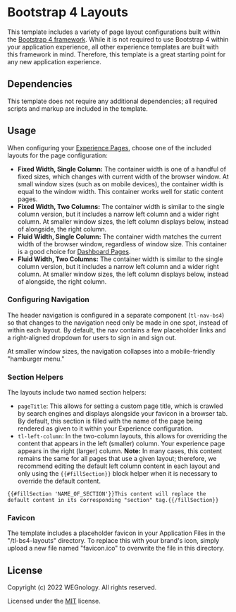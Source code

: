 # Bootstrap 4 Layouts

This template includes a variety of page layout configurations built within the [Bootstrap 4 framework](https://getbootstrap.com/). While it is not required to use Bootstrap 4 within your application experience, all other experience templates are built with this framework in mind. Therefore, this template is a great starting point for any new application experience.

## Dependencies

This template does not require any additional dependencies; all required scripts and markup are included in the template.

## Usage

When configuring your [Experience Pages](https://docs.app.wnology.io/experiences/views/#pages), choose one of the included layouts for the page configuration:

- **Fixed Width, Single Column:** The container width is one of a handful of fixed sizes, which changes with current width of the browser window. At small window sizes (such as on mobile devices), the container width is equal to the window width. This container works well for static content pages.
- **Fixed Width, Two Columns:** The container width is similar to the single column version, but it includes a narrow left column and a wider right column. At smaller window sizes, the left column displays below, instead of alongside, the right column.
- **Fluid Width, Single Column:** The container width matches the current width of the browser window, regardless of window size. This container is a good choice for [Dashboard Pages](https://docs.app.wnology.io/experiences/views/#dashboard-pages).
- **Fluid Width, Two Columns:** The container width is similar to the single column version, but it includes a narrow left column and a wider right column. At smaller window sizes, the left column displays below, instead of alongside, the right column.

### Configuring Navigation

The header navigation is configured in a separate component (`tl-nav-bs4`) so that changes to the navigation need only be made in one spot, instead of within each layout. By default, the nav contains a few placeholder links and a right-aligned dropdown for users to sign in and sign out.

At smaller window sizes, the navigation collapses into a mobile-friendly "hamburger menu."

### Section Helpers

The layouts include two named section helpers:

- `pageTitle`: This allows for setting a custom page title, which is crawled by search engines and displays alongside your favicon in a browser tab. By default, this section is filled with the name of the page being rendered as given to it within your Experience configuration.
- `tl-left-column`: In the two-column layouts, this allows for overriding the content that appears in the left (smaller) column. Your experience page appears in the right (larger) column. **Note:** In many cases, this content remains the same for all pages that use a given layout; therefore, we recommend editing the default left column content in each layout and only using the `{{#fillSection}}` block helper when it is necessary to override the default content.

```
{{#fillSection 'NAME_OF_SECTION'}}This content will replace the default content in its corresponding "section" tag.{{/fillSection}}
```

### Favicon

The template includes a placeholder favicon in your Application Files in the "/tl-bs4-layouts" directory. To replace this with your brand's icon, simply upload a new file named "favicon.ico" to overwrite the file in this directory.

## License

Copyright (c) 2022 WEGnology. All rights reserved.

Licensed under the [MIT](https://github.com/WEGnology/wegnology-templates/blob/master/LICENSE.txt) license.